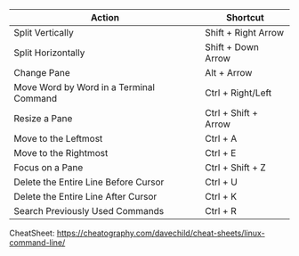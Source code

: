 | Action                                     | Shortcut                  |
|--------------------------------------------|---------------------------|
| Split Vertically                           | Shift + Right Arrow       |
| Split Horizontally                         | Shift + Down Arrow        |
| Change Pane                                | Alt + Arrow               |
| Move Word by Word in a Terminal Command    | Ctrl + Right/Left         |
| Resize a Pane                              | Ctrl + Shift + Arrow      |
| Move to the Leftmost                       | Ctrl + A                  |
| Move to the Rightmost                      | Ctrl + E                  |
| Focus on a Pane                            | Ctrl + Shift + Z          |
| Delete the Entire Line Before Cursor      | Ctrl + U                  |
| Delete the Entire Line After Cursor       | Ctrl + K                  |
| Search Previously Used Commands           | Ctrl + R                  |

CheatSheet: https://cheatography.com/davechild/cheat-sheets/linux-command-line/
